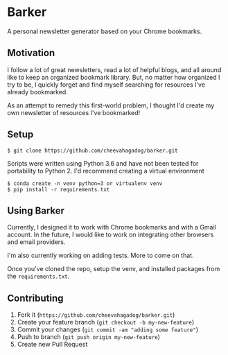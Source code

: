 Barker
======

A personal newsletter generator based on your Chrome bookmarks.

Motivation
----------
I follow a lot of great newsletters, read a lot of helpful blogs, and all around like to keep an organized bookmark library. But, no matter how organized I try to be, I quickly forget and find myself searching for resources I've already bookmarked.

As an attempt to remedy this first-world problem, I thought I'd create my own newsletter of resources I've bookmarked!

Setup
-----
```
$ git clone https://github.com/cheevahagadog/barker.git
```

Scripts were written using Python 3.6 and have not been tested for portability to Python 2.
I'd recommend creating a virtual environment
```
$ conda create -n venv python=3 or virtualenv venv
$ pip install -r requirements.txt
```

Using Barker
------------
Currently, I designed it to work with Chrome bookmarks and with a Gmail account. In the future, I would like to work on 
integrating other browsers and email providers.

I'm also currently working on adding tests. More to come on that.

Once you've cloned the repo, setup the venv, and installed packages from the `requirements.txt`. 

Contributing
------------
1. Fork it (`https://github.com/cheevahagadog/barker.git`)
2. Create your feature branch (`git checkout -b my-new-feature`)
3. Commit your changes (`git commit -am "adding some feature"`)
4. Push to branch (`git push origin my-new-feature`)
5. Create new Pull Request
